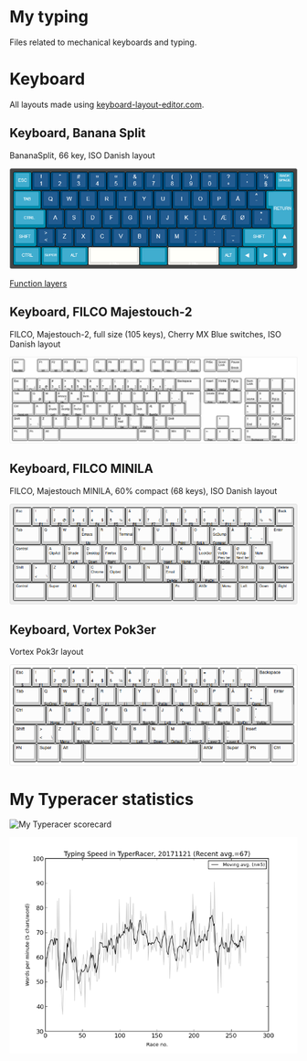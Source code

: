 
# My typing

Files related to mechanical keyboards and typing.

# Keyboard

All layouts made using [keyboard-layout-editor.com](http://www.keyboard-layout-editor.com/).

## Keyboard, Banana Split

BananaSplit, 66 key, ISO Danish layout

![BananaSplit, 66 key Iso Danish layout](keyboard_bananasplit/keyboard-layout.png)

[Function layers](http://www.keyboard-layout-editor.com/#/gists/cd56ec654f595971c3c879fb874e592d)

## Keyboard, FILCO Majestouch-2

FILCO, Majestouch-2, full size (105 keys), Cherry MX Blue switches, ISO Danish layout

![My FILCO Majestouch-2 full size layout](keyboard_majestouch-2/keyboard-layout.png)

## Keyboard, FILCO MINILA

FILCO, Majestouch MINILA, 60% compact (68 keys), ISO Danish layout

![My FILCO MINILA layout](keyboard_minila/keyboard-layout.png)

## Keyboard, Vortex Pok3er

Vortex Pok3r layout

![My Pok3r layout](keyboard_pok3r/keyboard-layout.png)

# My Typeracer statistics

![My Typeracer scorecard](http://data.typeracer.com/misc/badge?user=skrivemaskinen)

![My Typeracer statistics](mytyperacer/plot/newest.png)
